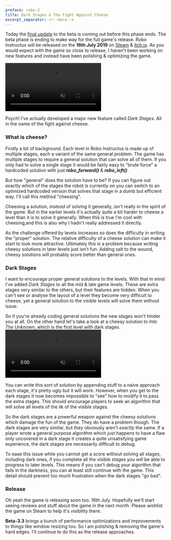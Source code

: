 ```yaml
---
preface: robo-2
title: Dark Stages & The Fight Against Cheese
excerpt_separator: <!--more-->
---
```

Today the [final update](https://github.com/big-ab-games/robo-instructus/releases/tag/beta-3.3) to the beta is coming out before this phase ends. The beta phase is ending to make way for the full game's release. Robo Instructus will be released on the **16th July 2019** on [Steam](https://store.steampowered.com/app/1032170) & [itch.io](https://bigabgames.itch.io/robo-instructus). As you would expect with the game so close to release, I haven't been working on new features and instead have been polishing & optimizing the game.

<video src="/assets/2019-06-21/dark.mp4" loop autoplay muted></video>
<!--more-->
Psych! I've actually developed a major new feature called _Dark Stages_. All in the name of the fight against cheese.

### What is cheese?
Firstly a bit of background. Each level in Robo Instructus is made up of multiple stages, each a variant of the same general problem. The game has multiple stages to require a general solution that can solve all of them. If you only had to solve a single stage it would be fairly easy to "brute force" a hardcoded solution with just ***robo_forward()*** & ***robo_left()***.

But how "general" does the solution have to be? If you can figure out exactly which of the stages the robot is currently on you can switch to an optimized hardcoded version that solves that stage in a dumb but efficient way. I'll call this method "cheesing".

Cheesing a solution, _instead_ of solving it generally, isn't really in the spirit of the game. But in the earlier levels it's actually quite a bit harder to cheese a level than it is to solve it generally. When this is true I'm cool with cheesing,and this is also why I hadn't really addressed it directly.

As the challenge offered by levels increases so does the difficulty in writing the "proper" solution. The relative difficulty of a cheese solution can make it start to look more attractive. Ultimately this is a problem because writing cheesy solutions in later levels just isn't fun. Adding salt to the wound, cheesy solutions will probably score better than general ones.

### Dark Stages
I want to encourage proper general solutions to the levels. With that in mind I've added _Dark Stages_ to all the mid & late game levels. These are extra stages very similar to the others, but their features are hidden. When you can't see or analyse the layout of a level they become very difficult to cheese, yet a general solution to the visible levels will solve them without issue.

So if you're already coding general solutions the new stages won't hinder you at all. On the other hand let's take a look at a cheesy solution to _Into The Unknown_, which is the first level with dark stages.
<video src="/assets/2019-06-21/cheese.mp4" loop autoplay muted controls></video>

You can write this sort of solution by appending stuff to a naive approach each stage, it's pretty ugly but it will work. However, when you get to the dark stages it now becomes impossible to "see" how to modify it to pass the extra stages. This should encourage players to seek an algorithm that will solve all levels of the ilk of the visible stages.

So the dark stages are a powerful weapon against the cheesy solutions which damage the fun of the game. They do have a problem though. The dark stages are very similar, but they obviously aren't _exactly_ the same. If a player wrote a general purpose algorithm which just happens to have a flaw only uncovered in a dark stage it creates a quite unsatisfying game experience, the dark stages are necessarily difficult to debug.

To ease this issue while you cannot get a score without solving all stages, including dark ones, if you complete all the visible stages you _will_ be able to progress to later levels. This means if you can't debug your algorithm that fails in the darkness, you can at least still continue with the game. This detail should prevent too much frustration when the dark stages "go bad".


### Release
Oh yeah the game is releasing soon too. 16th July. Hopefully we'll start seeing reviews and stuff about the game in the next month. Please wishlist the game on Steam to help it's visibility there.

**Beta-3.3** brings a bunch of performance optimizations and improvements to things like window resizing too. So I am polishing & removing the game's hard edges. I'll continue to do this as the release approaches.
